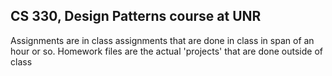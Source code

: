 ## CS 330, Design Patterns course at UNR


Assignments are in class assignments that are done in class in span of an hour or so.
Homework files are the actual 'projects' that are done outside of class
